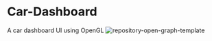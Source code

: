 # Car-Dashboard
A car dashboard UI using OpenGL
![repository-open-graph-template](https://user-images.githubusercontent.com/129392580/229008246-7dac4903-d05f-419f-b700-41c729beb18e.png)
